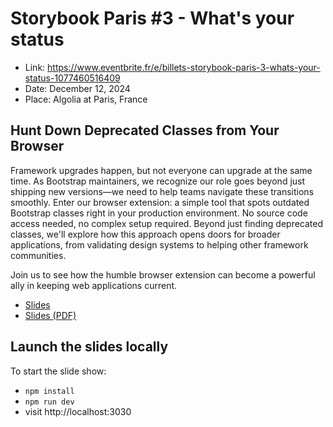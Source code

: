# Storybook Paris #3 - What's your status

- Link: https://www.eventbrite.fr/e/billets-storybook-paris-3-whats-your-status-1077460516409
- Date: December 12, 2024
- Place: Algolia at Paris, France

## Hunt Down Deprecated Classes from Your Browser

Framework upgrades happen, but not everyone can upgrade at the same time. As Bootstrap maintainers, we recognize our role goes beyond just shipping new versions—we need to help teams navigate these transitions smoothly. Enter our browser extension: a simple tool that spots outdated Bootstrap classes right in your production environment. No source code access needed, no complex setup required. Beyond just finding deprecated classes, we'll explore how this approach opens doors for broader applications, from validating design systems to helping other framework communities.

Join us to see how the humble browser extension can become a powerful ally in keeping web applications current.

- [Slides](https://talks-jade.vercel.app/storybook-paris-3/dist)
- [Slides (PDF)](https://talks-jade.vercel.app/storybook-paris-3/dist/slidev-exported.pdf)

## Launch the slides locally

To start the slide show:

- `npm install`
- `npm run dev`
- visit http://localhost:3030
